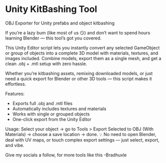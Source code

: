 # Unity KitBashing Tool
OBJ Exporter for Unity prefabs and object kitbashing

If you’re a lazy bum (like most of us 😏) and don’t want to spend hours learning Blender — this tool’s got you covered.

This Unity Editor script lets you instantly convert any selected GameObject or group of objects into a complete 3D model with materials, textures, and images included. Combine models, export them as a single mesh, and get a clean .obj + .mtl setup with zero hassle.

Whether you’re kitbashing assets, remixing downloaded models, or just need a quick export for Blender or other 3D tools — this script makes it effortless.

Features:
- Exports full .obj and .mtl files
- Automatically includes textures and materials
- Works with single or grouped objects
- One-click export from the Unity Editor

Usage:
Select your object → go to Tools > Export Selected to OBJ (With Materials) → choose a save location → done.
💡 No need to open Blender, deal with UV maps, or touch complex export settings — just select, export, and vibe.


Give my socials a follow, for more tools like this
-Bradhuxle

